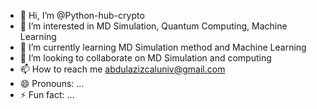 - 👋 Hi, I’m @Python-hub-crypto
- 👀 I’m interested in MD Simulation, Quantum Computing, Machine Learning
- 🌱 I’m currently learning MD Simulation method and Machine Learning
- 💞️ I’m looking to collaborate on MD Simulation and computing
- 📫 How to reach me abdulazizcaluniv@gmail.com
- 😄 Pronouns: ...
- ⚡ Fun fact: ...

<!---
Python-hub-crypto/Python-hub-crypto is a ✨ special ✨ repository because its `README.md` (this file) appears on your GitHub profile.
You can click the Preview link to take a look at your changes.
--->
